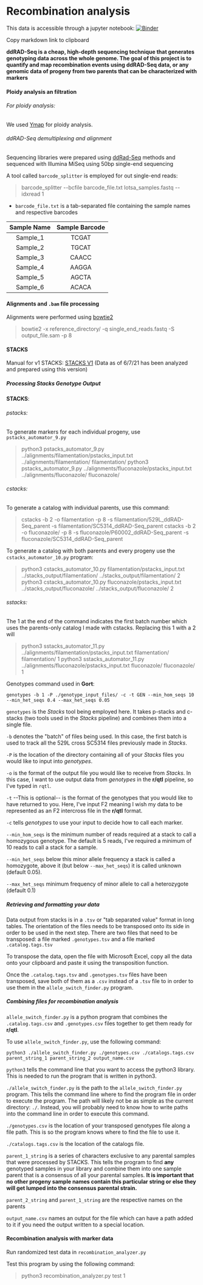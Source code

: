 # Recombination analysis

This data is accessible through a jupyter notebook: [![Binder](https://mybinder.org/badge_logo.svg)](https://mybinder.org/v2/gh/RFillinger/candida_recombination/master)

Copy markdown link to clipboard 

**ddRAD-Seq is a cheap, high-depth sequencing technique that generates genotyping data across the whole genome. The goal of this project is to quantify and map recombination events using ddRAD-Seq data, or any genomic data of progeny from two parents that can be characterized with markers** 

#### Ploidy analysis an filtration

###### For ploidy analysis: 
We used [Ymap](http://lovelace.cs.umn.edu/Ymap/) for ploidy analysis. 

###### ddRAD-Seq demultiplexing and alignment
Sequencing libraries were prepared using [ddRad-Seq](https://journals.plos.org/plosone/article?id=10.1371/journal.pone.0037135) methods and sequenced with Illumina MiSeq using 50bp single-end sequencing

A tool called `barcode_splitter` is employed for out single-end reads: 
 > barcode_splitter --bcfile barcode_file.txt lotsa_samples.fastq --idxread 1
 * `barcode_file.txt` is a tab-separated file containing the sample names and respective barcodes

|Sample Name|Sample Barcode|
|:--------:|:--------:|
| Sample_1 | TCGAT    |
| Sample_2 | TGCAT    |
| Sample_3 | CAACC    |
| Sample_4 | AAGGA    |
| Sample_5 | AGCTA    |
| Sample_6 | ACACA    |


#### Alignments and `.bam` file processing

Alignments were performed using [bowtie2](https://doi.org/10.1093/bioinformatics/bty648)
> bowtie2 -x reference_directory/ -q single_end_reads.fastq -S output_file.sam -p 8 

#### STACKS

Manual for v1 STACKS: [STACKS V1](https://catchenlab.life.illinois.edu/stacks/manual-v1/) (Data as of 6/7/21 has been analyzed and prepared using this version)

##### Processing Stacks Genotype Output

**STACKS**: 

###### pstacks: 
To generate markers for each individual progeny, use `pstacks_automator_9.py`  
> python3 pstacks_automator_9.py ../alignments/filamentation/pstacks_input.txt ../alignments/filamentation/ filamentation/
> python3 pstacks_automator_9.py ../alignments/fluconazole/pstacks_input.txt ../alignments/fluconazole/ fluconazole/

###### cstacks: 

To generate a catalog with individual parents, use this command:
> cstacks -b 2 -o filamentation -p 8 -s filamentation/529L_ddRAD-Seq_parent -s filamentation/SC5314_ddRAD-Seq_parent
> cstacks -b 2 -o fluconazole/ -p 8 -s fluconazole/P60002_ddRAD-Seq_parent -s fluconazole/SC5314_ddRAD-Seq_parent


To generate a catalog with both parents and every progeny use the `cstacks_automator_10.py` program:
> python3 cstacks_automator_10.py filamentation/pstacks_input.txt ../stacks_output/filamentation/ ../stacks_output/filamentation/ 2 
> python3 cstacks_automator_10.py fluconazole/pstacks_input.txt ../stacks_output/fluconazole/ ../stacks_output/fluconazole/ 2 

###### sstacks: 

The 1 at the end of the command indicates the first batch number which uses the parents-only catalog I made with cstacks. 
Replacing this 1 with a 2 will 
> python3 sstacks_automator_11.py ../alignments/filamentation/pstacks_input.txt filamentation/ filamentation/ 1
> python3 sstacks_automator_11.py ../alignments/fluconazole/pstacks_input.txt fluconazole/ fluconazole/ 1

Genotypes command used in **Gort**:

`genotypes -b 1 -P ./genotype_input_files/ -c -t GEN --min_hom_seqs 10 --min_het_seqs 0.4 --max_het_seqs 0.05`

`genotypes` is the *Stacks* tool being employed here. It takes p-stacks and c-stacks (two tools used in the *Stacks* pipeline) and combines them into a single file.

`-b` denotes the "batch" of files being used. In this case, the first batch is used to track all the 529L cross SC5314 files previously made in *Stacks*.

`-P` is the location of the directory containing all of your *Stacks* files you would like to input into *genotypes*.

`-o` is the format of the output file you would like to receive from *Stacks*. In this case, I want to use output data from *genotypes* in the **r/qtl** pipeline, so I've typed in `rqtl`.

`-t` --This is optional-- is the format of the genotypes that you would like to have returned to you. Here, I've input F2 meaning I wish my data to be represented as an F2 intercross file in the **r/qtl** format.

`-c` tells *genotypes* to use your input to decide how to call each marker. 

`--min_hom_seqs` is the minimum number of reads required at a stack to call a homozygous genotype. The default is 5 reads, I've required a minimum of 10 reads to call a stack for a sample. 

`--min_het_seqs` below this minor allele frequency a stack is called a homozygote, above it (but below `--max_het_seqs`) it is called unknown (default 0.05).

`--max_het_seqs` minimum frequency of minor allele to call a heterozygote (default 0.1)

##### Retrieving and formatting your data

Data output from stacks is in a `.tsv` or "tab separated value" format in long tables. The orientation of the files needs to be transposed onto its side in order to be used in the next step. There are two files that need to be transposed: a file marked `.genotypes.tsv` and a file marked `.catalog.tags.tsv`

To transpose the data, open the file with Microsoft Excel, copy all the data onto your clipboard and paste it using the transposition function. 

Once the `.catalog.tags.tsv` and `.genotypes.tsv` files have been transposed, save both of them as a `.csv` instead of a `.tsv` file to in order to use them in the `allele_switch_finder.py` program. 

##### Combining files for recombination analysis

`allele_switch_finder.py` is a python program that combines the `.catalog.tags.csv` and `.genotypes.csv` files together to get them ready for **r/qtl**.

To use `allele_switch_finder.py`, use the following command: 

`python3 ./allele_switch_finder.py ./genotypes.csv ./catalogs.tags.csv parent_string_1 parent_string_2 output_name.csv`

`python3` tells the command line that you want to access the python3 library. This is needed to run the program that is written in python3. 

`./allele_switch_finder.py` is the path to the `allele_switch_finder.py` program. This tells the command line where to find the program file in order to execute the program. The path will likely not be as simple as the current directory: `./`. Instead, you will probably need to know how to write paths into the command line in order to execute this command. 

`./genotypes.csv` is the location of your transposed genotypes file along a file path. This is so the program knows where to find the file to use it. 

`./catalogs.tags.csv` is the location of the catalogs file. 

`parent_1_string` is a series of characters exclusive to any parental samples that were processed by STACKS. This tells the program to find **any** genotyped samples in your library and combine them into one sample parent that is a consensus of all your parental samples. **It is important that no other progeny sample names contain this particular string or else they will get lumped into the consensus parental strain.**

`parent_2_string` and `parent_1_string` are the respective names on the parents

`output_name.csv` names an output for the file which can have a path added to it if you need the output written to a special location. 


#### Recombination analysis with marker data
Run randomized test data in `recombination_analyzer.py`

Test this program by using the following command: 
> python3 recombination_analyzer.py test 1
